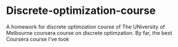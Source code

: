 # Discrete-optimization-course

A homework for discrete optimzation course of The UNiversity of Melbourne coursera course on discrete optimzation. By far, the best Coursera course I've took
